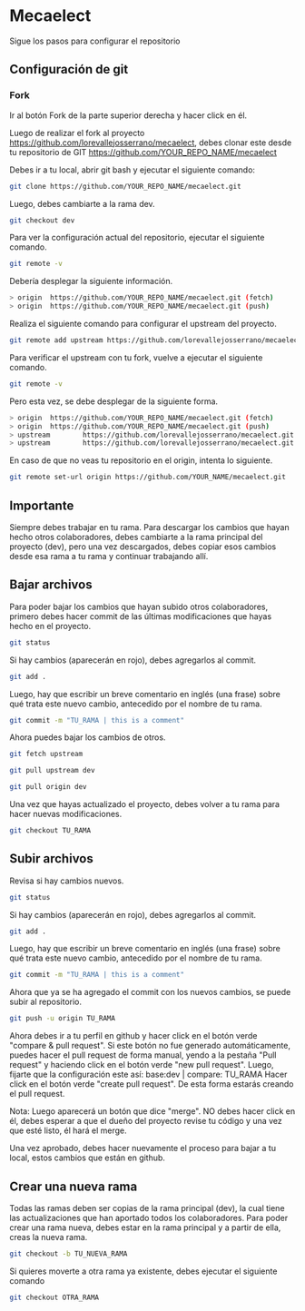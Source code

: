 # Mecaelect
Sigue los pasos para configurar el repositorio


## Configuración de git

### Fork
Ir al botón Fork de la parte superior derecha y hacer click en él.

Luego de realizar el fork al proyecto https://github.com/lorevallejosserrano/mecaelect, debes clonar este desde tu repositorio de GIT https://github.com/YOUR_REPO_NAME/mecaelect

Debes ir a tu local, abrir git bash y ejecutar el siguiente comando:
```sh
git clone https://github.com/YOUR_REPO_NAME/mecaelect.git
```

Luego, debes cambiarte a la rama dev.
```sh
git checkout dev
```

Para ver la configuración actual del repositorio, ejecutar el siguiente comando.
```sh
git remote -v
```

Debería desplegar la siguiente información.
```sh
> origin  https://github.com/YOUR_REPO_NAME/mecaelect.git (fetch)
> origin  https://github.com/YOUR_REPO_NAME/mecaelect.git (push)
```

Realiza el siguiente comando para configurar el upstream del proyecto.
```sh
git remote add upstream https://github.com/lorevallejosserrano/mecaelect.git
```

Para verificar el upstream con tu fork, vuelve a ejecutar el siguiente comando.
```sh
git remote -v
```

Pero esta vez, se debe desplegar de la siguiente forma.
```sh
> origin  https://github.com/YOUR_REPO_NAME/mecaelect.git (fetch)
> origin  https://github.com/YOUR_REPO_NAME/mecaelect.git (push)
> upstream        https://github.com/lorevallejosserrano/mecaelect.git (fetch)
> upstream        https://github.com/lorevallejosserrano/mecaelect.git (push)
```

En caso de que no veas tu repositorio en el origin, intenta lo siguiente.
```sh
git remote set-url origin https://github.com/YOUR_NAME/mecaelect.git
```


## Importante
Siempre debes trabajar en tu rama. Para descargar los cambios que hayan hecho otros colaboradores, debes cambiarte a la rama principal del proyecto (dev), pero una vez descargados, debes copiar esos cambios desde esa rama a tu rama y continuar trabajando allí.


## Bajar archivos

Para poder bajar los cambios que hayan subido otros colaboradores, primero debes hacer commit de las últimas modificaciones que hayas hecho en el proyecto.
```sh
git status
```

Si hay cambios (aparecerán en rojo), debes agregarlos al commit.
```sh
git add .
```

Luego, hay que escribir un breve comentario en inglés (una frase) sobre qué trata este nuevo cambio, antecedido por el nombre de tu rama.
```sh
git commit -m "TU_RAMA | this is a comment"
```

Ahora puedes bajar los cambios de otros.
```sh
git fetch upstream
```
```sh
git pull upstream dev
```
```sh
git pull origin dev
```

Una vez que hayas actualizado el proyecto, debes volver a tu rama para hacer nuevas modificaciones.
```sh
git checkout TU_RAMA
```


## Subir archivos

Revisa si hay cambios nuevos.
```sh
git status
```

Si hay cambios (aparecerán en rojo), debes agregarlos al commit.
```sh
git add .
```

Luego, hay que escribir un breve comentario en inglés (una frase) sobre qué trata este nuevo cambio, antecedido por el nombre de tu rama.
```sh
git commit -m "TU_RAMA | this is a comment"
```

Ahora que ya se ha agregado el commit con los nuevos cambios, se puede subir al repositorio.
```sh
git push -u origin TU_RAMA
```

Ahora debes ir a tu perfil en github y hacer click en el botón verde "compare & pull request". 
Si este botón no fue generado automáticamente, puedes hacer el pull request de forma manual, yendo a la pestaña "Pull request" y haciendo click en el botón verde "new pull request".
Luego, fijarte que la configuración este así: 
base:dev | compare: TU_RAMA
Hacer click en el botón verde "create pull request".
De esta forma estarás creando el pull request. 

Nota: Luego aparecerá un botón que dice "merge". NO debes hacer click en él, debes esperar a que el dueño del proyecto revise tu código y una vez que esté listo, él hará el merge.

Una vez aprobado, debes hacer nuevamente el proceso para bajar a tu local, estos cambios que están en github.


## Crear una nueva rama

Todas las ramas deben ser copias de la rama principal (dev), la cual tiene las actualizaciones que han aportado todos los colaboradores. 
Para poder crear una rama nueva, debes estar en la rama principal y a partir de ella, creas la nueva rama.
```sh
git checkout -b TU_NUEVA_RAMA
```

Si quieres moverte a otra rama ya existente, debes ejecutar el siguiente comando
```sh
git checkout OTRA_RAMA
```

